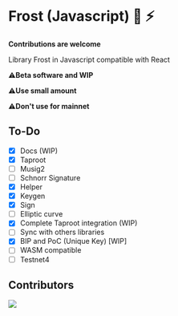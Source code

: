 # Frost (Javascript) 🔑 ⚡

**Contributions are welcome**

Library Frost in Javascript compatible with React

⚠️**Beta software and WIP**

⚠️**Use small amount**

⚠️**Don't use for mainnet**

## To-Do

- [x] Docs (WIP)
- [x] Taproot 
- [ ] Musig2
- [ ] Schnorr Signature
- [x] Helper
- [x] Keygen
- [x] Sign
- [ ] Elliptic curve
- [x] Complete Taproot integration (WIP)
- [ ] Sync with others libraries
- [x] BIP and PoC (Unique Key) [WIP]
- [ ] WASM compatible
- [ ] Testnet4

## Contributors

<a align="center" href="https://github.com/FrostDevKit/javascript-frost/graphs/contributors">
  <img src="https://contrib.rocks/image?repo=FrostDevKit/javascript-frost" />
</a>
